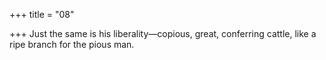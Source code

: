 +++
title = "08"

+++
Just the same is his liberality—copious, great, conferring cattle, like a ripe branch for the pious man.  